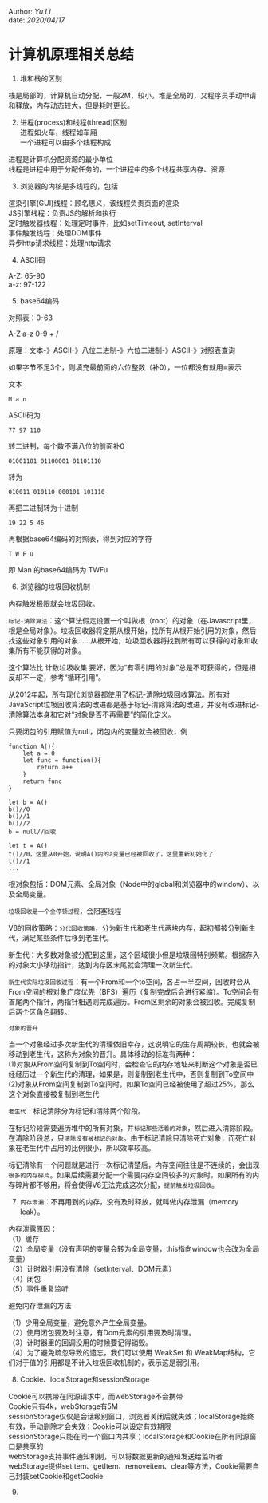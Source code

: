Author: _Yu Li_  
date: _2020/04/17_  
  
# 计算机原理相关总结  
  
1. 堆和栈的区别  
  
栈是局部的，计算机自动分配，一般2M，较小。堆是全局的，又程序员手动申请和释放，内存动态较大，但是耗时更长。  
  
2. 进程(process)和线程(thread)区别  
进程如火车，线程如车厢  
一个进程可以由多个线程构成  

进程是计算机分配资源的最小单位  
线程是进程中用于分配任务的，一个进程中的多个线程共享内存、资源  
  
3. 浏览器的内核是多线程的，包括

渲染引擎(GUI)线程：顾名思义，该线程负责页面的渲染  
JS引擎线程：负责JS的解析和执行  
定时触发器线程：处理定时事件，比如setTimeout, setInterval  
事件触发线程：处理DOM事件  
异步http请求线程：处理http请求  

4. ASCII码

A-Z: 65-90  
a-z: 97-122

5. base64编码

对照表：0-63

A-Z a-z 0-9 + /

原理：文本-》ASCII-》八位二进制-》六位二进制-》ASCII-》对照表查询

如果字节不足3个，则填充最前面的六位整数（补0），一位都没有就用=表示

文本
	
	M a n

ASCII码为

	77 97 110

转二进制，每个数不满八位的前面补0

	01001101 01100001 01101110

转为

	010011 010110 000101 101110

再把二进制转为十进制

	19 22 5 46

再根据base64编码的对照表，得到对应的字符

	T W F u

即 Man 的base64编码为 TWFu  

6. 浏览器的垃圾回收机制

内存触发极限就会垃圾回收。

`标记-清除算法`：这个算法假定设置一个叫做根（root）的对象（在Javascript里，根是全局对象）。垃圾回收器将定期从根开始，找所有从根开始引用的对象，然后找这些对象引用的对象……从根开始，垃圾回收器将找到所有可以获得的对象和收集所有不能获得的对象。

这个算法比 计数垃圾收集 要好，因为“有零引用的对象”总是不可获得的，但是相反却不一定，参考“循环引用”。

从2012年起，所有现代浏览器都使用了标记-清除垃圾回收算法。所有对JavaScript垃圾回收算法的改进都是基于标记-清除算法的改进，并没有改进标记-清除算法本身和它对“对象是否不再需要”的简化定义。

只要闭包的引用赋值为null，闭包内的变量就会被回收，例

	function A(){
		let a = 0
		let func = function(){
			return a++
		}
		return func
	}

	let b = A()
	b()//0
	b()//1
	b()//2
	b = null//回收

	let t = A()
	t()//0，这里从0开始，说明A()内的a变量已经被回收了，这里重新初始化了
	t()//1
	...

根对象包括：DOM元素、全局对象（Node中的global和浏览器中的window）、以及全局变量。

`垃圾回收是一个全停顿过程`，会阻塞线程

V8的回收策略：`分代回收策略`，分为新生代和老生代两块内存，起初都被分到新生代，满足某些条件后移到老生代。

新生代：大多数对象被分配到这里，这个区域很小但是垃圾回特别频繁。根据存入的对象大小移动指针，达到内存区末尾就会清理一次新生代。

`新生代实际垃圾回收过程`：有一个From和一个to空间，各占一半空间，回收时会从From空间的根对象广度优先（BFS）遍历（复制完成后会进行紧缩）。To空间会有首尾两个指针，两指针相遇则完成遍历。From区剩余的对象会被回收。完成复制后两个区角色翻转。

`对象的晋升`

当一个对象经过多次新生代的清理依旧幸存，这说明它的生存周期较长，也就会被移动到老生代，这称为对象的晋升。具体移动的标准有两种：  
(1)对象从From空间复制到To空间时，会检查它的内存地址来判断这个对象是否已经经历过一个新生代的清理，如果是，则复制到老生代中，否则复制到To空间中  
(2)对象从From空间复制到To空间时，如果To空间已经被使用了超过25%，那么这个对象直接被复制到老生代  

`老生代`：标记清除分为标记和清除两个阶段。

在标记阶段需要遍历堆中的所有对象，并`标记那些活着的对象`，然后进入清除阶段。在清除阶段总，只`清除没有被标记的对象`。由于标记清除只清除死亡对象，而死亡对象在老生代中占用的比例很小，所以效率较高。

标记清除有一个问题就是进行一次标记清楚后，内存空间往往是不连续的，会出现`很多的内存碎片`。如果后续需要分配一个需要内存空间较多的对象时，如果所有的内存碎片都不够用，将会使得V8无法完成这次分配，`提前触发垃圾回收`。

7. `内存泄漏`：不再用到的内存，没有及时释放，就叫做内存泄漏（memory leak）。

内存泄露原因：  
（1）缓存  
（2）全局变量（没有声明的变量会转为全局变量，this指向window也会改为全局变量）  
（3）计时器引用没有清除（setInterval、DOM元素）  
（4）闭包  
（5）事件重复监听  

避免内存泄漏的方法

（1）少用全局变量，避免意外产生全局变量。  
（2）使用闭包要及时注意，有Dom元素的引用要及时清理。  
（3）计时器里的回调没用的时候要记得销毁。  
（4）为了避免疏忽导致的遗忘，我们可以使用 WeakSet 和 WeakMap结构，它们对于值的引用都是不计入垃圾回收机制的，表示这是弱引用。  

8. Cookie、localStorage和sessionStorage

Cookie可以携带在同源请求中，而webStorage不会携带  
Cookie只有4k，webStorage有5M  
sessionStorage仅仅是会话级别窗口，浏览器关闭后就失效；localStorage始终有效，手动删除才会失效；Cookie可以设定有效期限  
sessionStorage只能在同一个窗口内共享；localStorage和Cookie在所有同源窗口是共享的  
webStorage支持事件通知机制，可以将数据更新的通知发送给监听者  
webStorage提供setItem、getItem、removeitem、clear等方法，Cookie需要自己封装setCookie和getCookie  

9. 